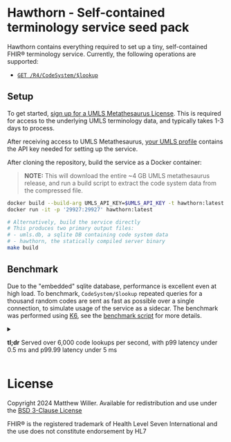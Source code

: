 # Hawthorn - Self-contained terminology service seed pack

Hawthorn contains everything required to set up a tiny, self-contained FHIR® terminology service. Currently, the
following operations are supported:

- [`GET /R4/CodeSystem/$lookup`](http://hl7.org/fhir/R4/codesystem-operation-lookup.html)

## Setup

To get started, [sign up for a UMLS Metathesaurus License](https://uts.nlm.nih.gov/uts/signup-login). This is required
for access to the underlying UMLS terminology data, and typically takes 1-3 days to process.

After receiving access to UMLS Metathesaurus, [your UMLS profile](https://uts.nlm.nih.gov/uts/edit-profile) contains the
API key needed for setting up the service.

After cloning the repository, build the service as a Docker container:

> **NOTE:** This will download the entire ~4 GB UMLS metathesaurus release, and run a build script to extract the
> code system data from the compressed file.

```bash
docker build --build-arg UMLS_API_KEY=$UMLS_API_KEY -t hawthorn:latest .
docker run -it -p '29927:29927' hawthorn:latest

# Alternatively, build the service directly
# This produces two primary output files:
# - umls.db, a sqlite DB containing code system data
# - hawthorn, the statically compiled server binary
make build
```

## Benchmark

Due to the "embedded" sqlite database, performance is excellent even at high load. To benchmark, `CodeSystem/$lookup`
repeated queries for a thousand random codes are sent as fast as possible over a single connection, to simulate usage of
the service as a sidecar. The benchmark was performed using [K6](https://k6.io/), see the [benchmark script](./k6.js)
for more details.

<details>
<summary>

**tl;dr** Served over 6,000 code lookups per second, with p99 latency under 0.5 ms and p99.99 latency under 5 ms

</summary>

```
> k6 run --duration 7m --summary-trend-stats 'avg,min,med,p(75),p(90),p(95),p(99),p(99.9),p(99.99),max' k6.js

          /\      |‾‾| /‾‾/   /‾‾/
     /\  /  \     |  |/  /   /  /
    /  \/    \    |     (   /   ‾‾\
   /          \   |  |\  \ |  (‾)  |
  / __________ \  |__| \__\ \_____/ .io

  execution: local
     script: k6.js

  scenarios: (100.00%) 1 scenario, 1 max VUs, 7m30s max duration (incl. graceful stop):
           * default: 1 looping VUs for 7m0s (gracefulStop: 30s)


     ✓ status was 200
     ✓ body was right

     checks.........................: 100.00% ✓ 5725472     ✗ 0
     data_received..................: 2.9 GB  7.0 MB/s
     data_sent......................: 425 MB  1.0 MB/s
     http_req_blocked...............: avg=684ns    min=299ns   med=559ns    p(75)=823ns    p(90)=1.08µs   p(95)=1.24µs
                                      p(99)=1.63µs   p(99.9)=6.57µs  p(99.99)=18.77µs max=3.27ms
     http_req_connecting............: avg=0ns      min=0s      med=0s       p(75)=0s       p(90)=0s       p(95)=0s
                                      p(99)=0s       p(99.9)=0s      p(99.99)=0s      max=159.48µs
     http_req_duration..............: avg=113.8µs  min=59.21µs med=100.94µs p(75)=120.48µs p(90)=149.22µs p(95)=178.66µs
                                      p(99)=313.97µs p(99.9)=1.34ms  p(99.99)=3.34ms  max=11.66ms
     http_req_failed................: 0.00%   ✓ 0           ✗ 2862736
     http_req_receiving.............: avg=10.27µs  min=4.25µs  med=8.78µs   p(75)=12.08µs  p(90)=15.89µs  p(95)=18.82µs
                                      p(99)=27.24µs  p(99.9)=42.35µs p(99.99)=69.13µs max=5.26ms
     http_req_sending...............: avg=2.98µs   min=1.61µs  med=2.49µs   p(75)=3.47µs   p(90)=4.54µs   p(95)=5.34µs
                                      p(99)=7.05µs   p(99.9)=14.07µs p(99.99)=25.94µs max=912.98µs
     http_req_tls_handshaking.......: avg=0s       min=0s      med=0s       p(75)=0s       p(90)=0s       p(95)=0s
                                      p(99)=0s       p(99.9)=0s      p(99.99)=0s      max=0s
     http_req_waiting...............: avg=100.54µs min=51.32µs med=88.12µs  p(75)=106.22µs p(90)=133.02µs p(95)=161.41µs
                                      p(99)=287.89µs p(99.9)=1.31ms  p(99.99)=3.27ms  max=11.63ms
     http_reqs......................: 2862736 6816.037544/s
     iteration_duration.............: avg=143.9µs  min=79.09µs med=130.53µs p(75)=153.91µs p(90)=186.1µs  p(95)=216.42µs
                                      p(99)=354.75µs p(99.9)=1.4ms   p(99.99)=3.5ms   max=11.71ms
```

</details>

# License

Copyright 2024 Matthew Willer. Available for redistribution and use under the [BSD 3-Clause License](./LICENSE.txt)

FHIR® is the registered trademark of Health Level Seven International and the use does not constitute endorsement by HL7
